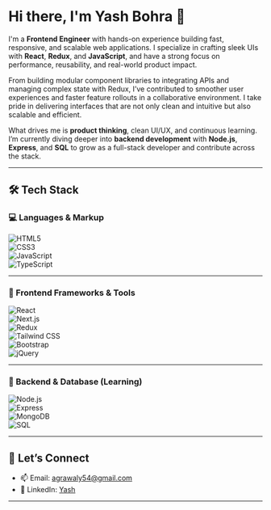 # Hi there, I'm Yash Bohra 👋

I'm a **Frontend Engineer** with hands-on experience building fast, responsive, and scalable web applications. I specialize in crafting sleek UIs with **React**, **Redux**, and **JavaScript**, and have a strong focus on performance, reusability, and real-world product impact.

From building modular component libraries to integrating APIs and managing complex state with Redux, I’ve contributed to smoother user experiences and faster feature rollouts in a collaborative environment. I take pride in delivering interfaces that are not only clean and intuitive but also scalable and efficient.

What drives me is **product thinking**, clean UI/UX, and continuous learning. I’m currently diving deeper into **backend development** with **Node.js**, **Express**, and **SQL** to grow as a full-stack developer and contribute across the stack.

---

## 🛠️ Tech Stack

### 💻 Languages & Markup  
![HTML5](https://img.shields.io/badge/HTML5-E34F26?style=plastic&logo=html5&logoColor=white)  
![CSS3](https://img.shields.io/badge/CSS3-1572B6?style=plastic&logo=css3&logoColor=white)  
![JavaScript](https://img.shields.io/badge/JavaScript-F7DF1E?style=plastic&logo=javascript&logoColor=black)  
![TypeScript](https://img.shields.io/badge/TypeScript-3178C6?style=plastic&logo=typescript&logoColor=white)

---

### 🎨 Frontend Frameworks & Tools  
![React](https://img.shields.io/badge/React-61DAFB?style=plastic&logo=react&logoColor=black)  
![Next.js](https://img.shields.io/badge/Next.js-000000?style=plastic&logo=nextdotjs&logoColor=white)  
![Redux](https://img.shields.io/badge/Redux-764ABC?style=plastic&logo=redux&logoColor=white)  
![Tailwind CSS](https://img.shields.io/badge/Tailwind_CSS-38B2AC?style=plastic&logo=tailwind-css&logoColor=white)  
![Bootstrap](https://img.shields.io/badge/Bootstrap-7952B3?style=plastic&logo=bootstrap&logoColor=white)  
![jQuery](https://img.shields.io/badge/jQuery-0769AD?style=plastic&logo=jquery&logoColor=white)

---

### 🧠 Backend & Database (Learning) 
![Node.js](https://img.shields.io/badge/Node.js-339933?style=plastic&logo=nodedotjs&logoColor=white)  
![Express](https://img.shields.io/badge/Express-000000?style=plastic&logo=express&logoColor=white)  
![MongoDB](https://img.shields.io/badge/MongoDB-47A248?style=plastic&logo=mongodb&logoColor=white)  
![SQL](https://img.shields.io/badge/SQL-4479A1?style=plastic&logo=mysql&logoColor=white)

---

## 🤝 Let’s Connect

- 📫 Email: [agrawaly54@gmail.com](mailto:agrawaly54@gmail.com)
- 💼 LinkedIn: [Yash](https://linkedin.com/in/bohray)
<!-- 🌐 Portfolio: [yourwebsite.com](https://yourwebsite.com) -->

---

<!-- Optionally you can include a quote, personal mission, or GitHub streaks later -->

